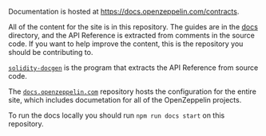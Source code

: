 Documentation is hosted at https://docs.openzeppelin.com/contracts.

All of the content for the site is in this repository. The guides are in the
[docs](/docs) directory, and the API Reference is extracted from comments in
the source code. If you want to help improve the content, this is the
repository you should be contributing to.

[`solidity-docgen`](https://github.com/OpenZeppelin/solidity-docgen) is the
program that extracts the API Reference from source code.

The [`docs.openzeppelin.com`](https://github.com/OpenZeppelin/docs.openzeppelin.com)
repository hosts the configuration for the entire site, which includes
documetation for all of the OpenZeppelin projects.

To run the docs locally you should run `npm run docs start` on this
repository.
